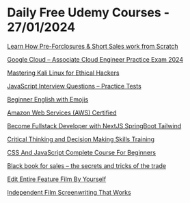 # Daily Free Udemy Courses - 27/01/2024

[Learn How Pre-Forclosures & Short Sales work from Scratch](https://www.udemy.com/course/learn-how-pre-forclosures-short-sales-work-from-scratch/?couponCode=B5EAC3706C79DE117D21)
[Google Cloud – Associate Cloud Engineer Practice Exam 2024](https://www.udemy.com/course/google-cloud-associate-cloud-engineer-practice-exam/?couponCode=24D6E42193545CA44628)
[Mastering Kali Linux for Ethical Hackers](https://www.udemy.com/course/mastering-kali-linux-for-ethical-hackers/?couponCode=FREEJAN)
[JavaScript Interview Questions – Practice Tests](https://www.udemy.com/course/javascript-interview-questions-practice-tests/?couponCode=HAPPY-26-JAN)
[Beginner English with Emojis](https://www.udemy.com/course/english-with-emojis/?couponCode=77CFF2701553B5586CC3)
[Amazon Web Services (AWS) Certified](https://www.udemy.com/course/amazon-web-services-aws-certified-2022/?couponCode=EDUCBA1NY24)
[Become Fullstack Developer with NextJS SpringBoot Tailwind](https://www.udemy.com/course/become-fullstack-developer-with-nextjs-springboot-tailwind/?couponCode=87897EB3ED44AC91F533)
[Critical Thinking and Decision Making Skills Training](https://www.udemy.com/course/critical-thinking-and-decision-making-skills-training/?couponCode=FREE-MIND)
[CSS And JavaScript Complete Course For Beginners](https://www.udemy.com/course/css-and-javascript-complete-course-for-beginners/?couponCode=1B8F5215E3FE32BE5E43)
[Black book for sales – the secrets and tricks of the trade](https://www.udemy.com/course/blackbook-for-sales-the-secrets-and-tricks-of-the-trade/?couponCode=501C90F80836C43C8C4D)
[Edit Entire Feature Film By Yourself](https://www.udemy.com/course/how-to-edit-a-feature-film-by-yourself/?couponCode=BYEJAN)
[Independent Film Screenwriting That Works](https://www.udemy.com/course/independent-film-screenwriting/?couponCode=BYEJAN)
